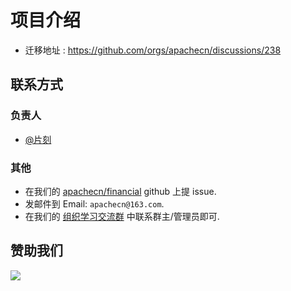 # 项目介绍

* 迁移地址 : <https://github.com/orgs/apachecn/discussions/238>

## 联系方式

### 负责人

* [@片刻](https://github.com/jiangzhonglian)

### 其他

*   在我们的 [apachecn/financial](https://github.com/apachecn/financial) github 上提 issue.
*   发邮件到 Email: `apachecn@163.com`.
*   在我们的 [组织学习交流群](https://apachecn.org/cooperate/) 中联系群主/管理员即可.

## 赞助我们

![](http://data.apachecn.org/img/about/donate.jpg)
